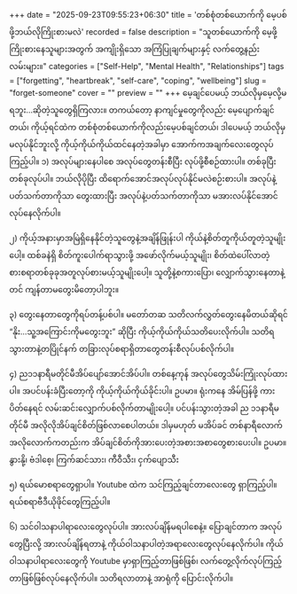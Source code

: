 +++
date = "2025-09-23T09:55:23+06:30"
title = 'တစ်စုံတစ်ယောက်ကို မေ့ပစ်ဖို့ဘယ်လိုကြိုးစားမလဲ'
recorded = false
description = "သူတစ်ယောက်ကို မေ့ဖို့ ကြိုးစားနေသူများအတွက် အကျိုးရှိသော အကြံပြုချက်များနှင့် လက်တွေ့နည်းလမ်းများ။"
categories = ["Self-Help", "Mental Health", "Relationships"]
tags = ["forgetting", "heartbreak", "self-care", "coping", "wellbeing"]
slug = "forget-someone"
cover = ""
preview = ""
+++
မေ့ချင်ပေမယ့် ဘယ်လိုမှမေ့လို့မရဘူး…ဆိုတဲ့သူတွေရှိကြလား။ တကယ်တော့ နာကျင်မှုတွေကိုလည်း မေ့ပျောက်ချင်တယ်၊ ကိုယ့်ရင်ထဲက တစ်စုံတစ်ယောက်ကိုလည်းမေ့ပစ်ချင်တယ်၊ ဒါပေမယ့် ဘယ်လိုမှ မလုပ်နိုင်ဘူးလို့ ကိုယ့်ကိုယ်ကိုယ်ထင်နေတဲ့အခါမှာ အောက်ကအချက်လေးတွေလုပ်ကြည့်ပါ။
၁) အလုပ်များနေပါစေ
အလုပ်တွေတန်းစီပြီး လုပ်ဖို့စီစဉ်ထားပါ။ တစ်ခုပြီး တစ်ခုလုပ်ပါ။ ဘယ်လိုပိုပြီး ထိရောက်အောင်အလုပ်လုပ်နိုင်မလဲစဉ်းစားပါ။ အလုပ်နဲ့ပတ်သက်တာကိုသာ တွေးထားပြီး အလုပ်နဲ့ပတ်သက်တာကိုသာ မအားလပ်နိုင်အောင် လုပ်နေလိုက်ပါ။

၂) ကိုယ့်အနားမှာအမြဲရှိနေနိုင်တဲ့သူတွေနဲ့အချိန်ဖြုန်းပါ
ကိုယ်နဲ့စိတ်တူကိုယ်တူတဲ့သူမျိုးပေါ့။ ထစ်ခနဲရှိ စိတ်ကူးပေါက်ရာသွားဖို့ အဖော်လိုက်မယ့်သူမျိုး၊ စိတ်ထဲပေါ်လာတဲ့စားစရာတစ်ခုခုအတူလုပ်စားမယ့်သူမျိုးပေါ့။ သူတို့နဲ့စကားပြော၊ လျှောက်သွားနေတာနဲ့တင် ကျန်တာမတွေးမိတော့ပါဘူး။

၃) တွေးနေတာတွေကိုရပ်တန့်ပစ်ပါ။
မတော်တဆ သတိလက်လွှတ်တွေးနေမိတယ်ဆိုရင် “နိုး…သူ့အကြောင်းကိုမတွေးဘူး” ဆိုပြီး ကိုယ့်ကိုယ်ကိုယ်သတိပေးလိုက်ပါ။ သတိရသွားတာနဲ့တပြိုင်နက် တခြားလုပ်စရာရှိတာတွေတန်းစီလုပ်ပစ်လိုက်ပါ။

၄) ည၁၁နာရီမတိုင်မီအိပ်ပျော်အောင်အိပ်ပါ။
တစ်နေ့ကုန် အလုပ်တွေသိမ်းကြုံးလုပ်ထားပါ။ အပင်ပန်းခံပြီးတော့ကို ကိုယ့်ကိုယ်ကိုယ်ခိုင်းပါ။ ဥပမာ။ ရုံးကနေ အိမ်ပြန်ဖို့ ကားပိတ်နေရင် လမ်းဆင်းလျှောက်ပစ်လိုက်တာမျိုးပေါ့။ ပင်ပန်းသွားတဲ့အခါ ည ၁၁နာရီမတိုင်မီ အလိုလိုအိပ်ချင်စိတ်ဖြစ်လာစေပါတယ်။ ဒါမှမဟုတ် မအိပ်ခင် တစ်နာရီလောက်အလိုလောက်ကတည်းက အိပ်ချင်စိတ်ကိုအားပေးတဲ့အစားအစာတွေစားပေးပါ။ ဥပမာ။ နွားနို့၊ ဗံဒါစေ့၊ ကြက်ဆင်သား၊ ကီဝီသီး၊ ငှက်ပျောသီး

၅) ရယ်မောစရာတွေရှာပါ။
Youtube ထဲက သင်ကြည့်ချင်တာလေးတွေ ရှာကြည့်ပါ။ ရယ်စရာဗီဒီယိုဖိုင်တွေကြည့်ပါ။

၆) သင်ဝါသနာပါရာလေးတွေလုပ်ပါ။
အားလပ်ချိန်မရပါစေနဲ့။ ပြောချင်တာက အလုပ်တွေပြီးလို့ အားလပ်ချိန်ရတာနဲ့ ကိုယ်ဝါသနာပါတဲ့အရာလေးတွေလုပ်နေလိုက်ပါ။ ကိုယ်ဝါသနာပါရာလေးတွေကို Youtube မှာရှာကြည့်တာဖြစ်ဖြစ်၊ လက်တွေ့လိုက်လုပ်ကြည့်တာဖြစ်ဖြစ်လုပ်နေလိုက်ပါ။ သတိရလာတာနဲ့ အာရုံကို ပြောင်းလိုက်ပါ။ 